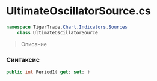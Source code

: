 
# UltimateOscillatorSource.cs
```csharp
namespace TigerTrade.Chart.Indicators.Sources  
    class UltimateOscillatorSource
```

> Описание

### Синтаксис
```csharp
public int Period1{ get; set; }
```
